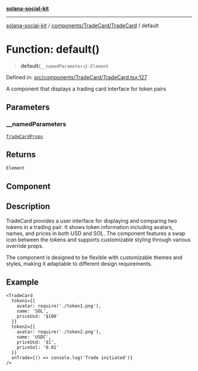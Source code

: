 [**solana-social-kit**](../../../../README.md)

***

[solana-social-kit](../../../../README.md) / [components/TradeCard/TradeCard](../README.md) / default

# Function: default()

> **default**(`__namedParameters`): `Element`

Defined in: [src/components/TradeCard/TradeCard.tsx:127](https://github.com/SendArcade/solana-social-starter/blob/03568260ca96ed63f77049843c721de1cb011893/src/components/TradeCard/TradeCard.tsx#L127)

A component that displays a trading card interface for token pairs

## Parameters

### \_\_namedParameters

[`TradeCardProps`](../interfaces/TradeCardProps.md)

## Returns

`Element`

## Component

## Description

TradeCard provides a user interface for displaying and comparing two tokens
in a trading pair. It shows token information including avatars, names,
and prices in both USD and SOL. The component features a swap icon between
the tokens and supports customizable styling through various override props.

The component is designed to be flexible with customizable themes and styles,
making it adaptable to different design requirements.

## Example

```tsx
<TradeCard
  token1={{
    avatar: require('./token1.png'),
    name: 'SOL',
    priceUsd: '$100'
  }}
  token2={{
    avatar: require('./token2.png'),
    name: 'USDC',
    priceUsd: '$1',
    priceSol: '0.01'
  }}
  onTrade={() => console.log('Trade initiated')}
/>
```
